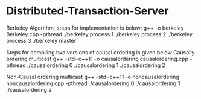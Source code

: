 # Distributed-Transaction-Server
Berkeley Algorithm, steps for implementation is below:
g++ -o berkeley Berkeley.cpp -pthread
./berkeley process 1
./berkeley process 2 
./berkeley process 3
./berkeley master

Steps for compiling two versions of causal ordering is given below
Causally ordering multicast
g++ -std=c++11 -o causalordering causalordering.cpp -pthread
./causalordering 0 <message>
./causalordering 1 <message>
./causalordering 2 <message>

Non-Causal ordering multicast
g++ -std=c++11 -o noncausalordering noncausalordering.cpp -pthread
./causalordering 0 <message>
./causalordering 1 <message>
./causalordering 2 <message>
